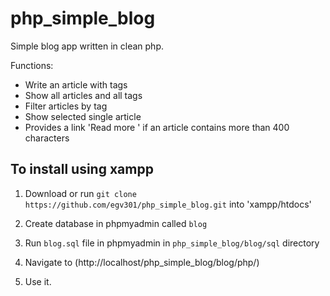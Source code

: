 # php_simple_blog

Simple blog app written in clean php.

Functions:
- Write an article with tags
- Show all articles and all tags
- Filter articles by tag
- Show selected single article
- Provides a link 'Read more ' if an article contains more than 400 characters

## To install using xampp
1. Download or run `git clone https://github.com/egv301/php_simple_blog.git` into 'xampp/htdocs'

2. Create database in phpmyadmin called `blog`

3. Run `blog.sql` file in phpmyadmin in `php_simple_blog/blog/sql` directory

4. Navigate to (http://localhost/php_simple_blog/blog/php/) 

5. Use it.





